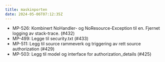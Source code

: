 ```yaml
---
title: maskinporten
date: 2024-05-06T07:12:35Z
---
```

- MP-526: Kombinert NoHandler- og NoResource-Exception til en. Fjernet logging av stack-trace. (#432)
- MP-499: Legge til security.txt (#433)
- MP-511: Legg til source rammeverk og triggering av rett source authorization (#429)
- MP-503: Legg til model og interface for authorization_details (#425)

